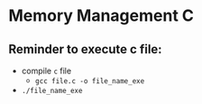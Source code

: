 # Memory Management C

## Reminder to execute c file:

- compile `c` file
  - `gcc file.c -o file_name_exe`
- `./file_name_exe`
